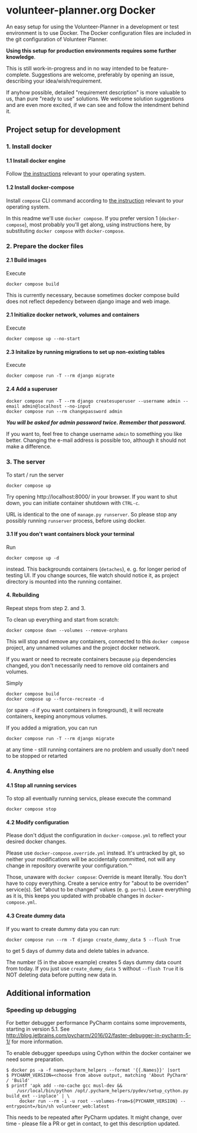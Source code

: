 # volunteer-planner.org Docker

An easy setup for using the Volunteer-Planner in a development or test environment is to use Docker. The Docker
configuration files are included in the git configuration of Volunteer Planner.

**Using this setup for production environments requires some further knowledge**.

This is still work-in-progress and in no way intended to be feature-complete. Suggestions are welcome, preferably by
opening an issue, describing your idea/wish/requirement.

If anyhow possible, detailed "requirement description" is more valuable to us, than pure "ready to use" solutions. We
welcome solution suggestions and are even more excited, if we can see and follow the intendment behind it.

## Project setup for development

### 1. Install docker

#### 1.1 Install docker engine

Follow [the instructions](https://docs.docker.com/engine/installation/) relevant to your operating system.

#### 1.2 Install docker-compose

Install `compose` CLI command according to
[the instruction](https://docs.docker.com/compose/cli-command/#installing-compose-v2)
relevant to your operating system.

In this readme we'll use `docker compose`. If you prefer version 1 (`docker-compose`), most probably you'll get along,
using instructions here, by substituting
`docker compose` with `docker-compose`.

### 2. Prepare the docker files

#### 2.1 Build images

Execute

```shell
docker compose build
```

This is currently necessary, because sometimes docker compose build does not reflect depedency between django image and
web image.

#### 2.1 Initialize docker network, volumes and containers

Execute

```shell
docker compose up --no-start
```

#### 2.3 Initalize by running migrations to set up non-existing tables

Execute

```shell
docker compose run -T --rm django migrate
```

#### 2.4 Add a superuser

```shell
docker compose run -T --rm django createsuperuser --username admin --email admin@localhost --no-input
docker compose run --rm changepassword admin
```

**_You will be asked for admin password twice. Remember that password._**

If you want to, feel free to change username `admin` to something you like better. Changing the e-mail address is
possible too, although it should not make a difference.

### 3. The server

To start / run the server

```shell
docker compose up
```

Try opening http://localhost:8000/ in your browser. If you want to shut down, you can initiate container shutdown
with `CTRL-c`.

URL is identical to the one of `manage.py runserver`. So please stop any possibly running `runserver` process, before
using docker.

#### 3.1 If you don't want containers block your terminal

Run

```shell
docker compose up -d
```

instead. This backgrounds containers (`detaches`), e. g. for longer period of testing UI. If you change sources, file
watch should notice it, as project directory is mounted into the running container.

#### 4. Rebuilding

Repeat steps from step 2. and 3.

To clean up everything and start from scratch:

```shell
docker compose down --volumes --remove-orphans
```

This will stop and remove any containers, connected to this `docker compose`
project, any unnamed volumes and the project docker network.

If you want or need to recreate containers because `pip` dependencies changed, you don't necessarily need to remove old
containers and volumes.

Simply

```shell
docker compose build
docker compose up --force-recreate -d
```

(or spare `-d` if you want containers in foreground), it will recreate containers, keeping anonymous volumes.

If you added a migration, you can run

```shell
docker compose run -T --rm django migrate
```

at any time - still running containers are no problem and usually don't need to be stopped or retarted

### 4. Anything else

#### 4.1 Stop all running services

To stop all eventually running servics, please execute the command

```shell
docker compose stop
```

#### 4.2 Modify configuration

Please don't ddjust the configuration in `docker-compose.yml` to reflect your desired docker changes.

Please use `docker-compose.override.yml` instead. It's untracked by git, so neither your modifications will be
accidentally committed, not will any change in repository overwrite your configuration.⌃

Those, unaware with `docker compose`: Override is meant literally. You don't have to copy everything.
Create a service entry for "about to be overriden" service(s). Set "about to be changed" values (e. g. `ports`).
Leave everything as it is, this keeps you updated with probable changes in `docker-compose.yml`.

#### 4.3 Create dummy data

If you want to create dummy data you can run:

```shell
docker compose run --rm -T django create_dummy_data 5 --flush True
```
to get 5 days of dummy data and delete tables in advance.

The number (5 in the above example) creates 5 days dummy data count from today. If you just use `create_dummy_data 5`
without `--flush True` it is NOT deleting data before putting new data in.

## Additional information

### Speeding up debugging

For better debugger performance PyCharm contains some improvements, starting in version 5.1.
See http://blog.jetbrains.com/pycharm/2016/02/faster-debugger-in-pycharm-5-1/ for more information.

To enable debugger speedups using Cython within the docker container we need some preparation.

    $ docker ps -a -f name=pycharm_helpers --format '{{.Names}}' |sort
    $ PYCHARM_VERSION=<choose from above output, matching 'About PyCharm' / 'Build'
    $ printf 'apk add --no-cache gcc musl-dev &&
        /usr/local/bin/python /opt/.pycharm_helpers/pydev/setup_cython.py build_ext --inplace' | \
         docker run --rm -i -u root --volumes-from=${PYCHARM_VERSION} --entrypoint=/bin/sh volunteer_web:latest

This needs to be repeated after PyCharm updates.
It might change, over time - please file a PR or get in contact, to get this description updated.

